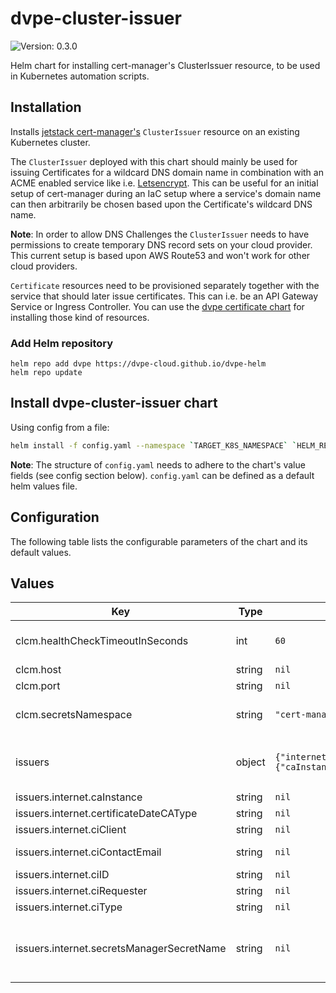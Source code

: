 # dvpe-cluster-issuer

![Version: 0.3.0](https://img.shields.io/badge/Version-0.3.0-informational?style=flat-square)

Helm chart for installing cert-manager's ClusterIssuer resource, to be used in Kubernetes automation scripts.

## Installation
Installs [jetstack cert-manager's](https://cert-manager.io) `ClusterIssuer` resource on an existing Kubernetes cluster.

The `ClusterIssuer` deployed with this chart should mainly be used for issuing Certificates for a wildcard DNS domain name in combination with an ACME enabled service like i.e. [Letsencrypt](https://letsencrypt.org/de/). This can be useful for an initial
setup of cert-manager during an IaC setup where a service's domain name can then arbitrarily be chosen based upon the Certificate's wildcard DNS name.

**Note**: In order to allow DNS Challenges the `ClusterIssuer` needs to have permissions to create temporary DNS record sets on your cloud provider. This current setup is based upon AWS Route53 and won't work
for other cloud providers.

`Certificate` resources need to be provisioned separately together with the service that should later issue certificates. This can i.e. be an API Gateway Service or Ingress Controller.
You can use the [dvpe certificate chart](https://github.com/DVPE-cloud/dvpe-helm/tree/master/charts/dvpe-cluster-issuer) for installing those kind of resources.

### Add Helm repository

```shell
helm repo add dvpe https://dvpe-cloud.github.io/dvpe-helm
helm repo update
```

## Install dvpe-cluster-issuer chart

Using config from a file:

```bash
helm install -f config.yaml --namespace `TARGET_K8S_NAMESPACE` `HELM_RELEASE_NAME` dvpe/dvpe-cluster-issuer
```

**Note**: The structure of `config.yaml` needs to adhere to the chart's value fields (see config section below). `config.yaml` can be defined as a default helm
values file.

## Configuration

The following table lists the configurable parameters of the chart and its default values.

## Values

| Key | Type | Default | Description |
|-----|------|---------|-------------|
| clcm.healthCheckTimeoutInSeconds | int | `60` | CLCM health check interval in seconds |
| clcm.host | string | `nil` | CLCM host |
| clcm.port | string | `nil` | CLCM port |
| clcm.secretsNamespace | string | `"cert-manager-system"` | Namespace, where secrets are deployed |
| issuers | object | `{"internet":{"caInstance":null,"certificateDateCAType":null,"ciClient":null,"ciContactEmail":null,"ciID":null,"ciRequester":null,"ciType":null,"secretsManagerSecretName":null}}` | map of objects: each entry describes a new cluster issuer |
| issuers.internet.caInstance | string | `nil` | CA instance |
| issuers.internet.certificateDateCAType | string | `nil` | CA type |
| issuers.internet.ciClient | string | `nil` | CI client |
| issuers.internet.ciContactEmail | string | `nil` | CI contact e-mail |
| issuers.internet.ciID | string | `nil` | CI id |
| issuers.internet.ciRequester | string | `nil` | CI requester |
| issuers.internet.ciType | string | `nil` | CI type |
| issuers.internet.secretsManagerSecretName | string | `nil` | Secret in AWS SecretsManager containing CLCM connect credentials |
